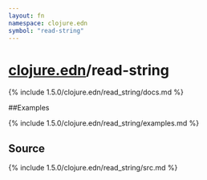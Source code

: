```yaml
---
layout: fn
namespace: clojure.edn
symbol: "read-string"
---
```


# [clojure.edn](../)/read-string

{% include 1.5.0/clojure.edn/read_string/docs.md %}

##Examples

{% include 1.5.0/clojure.edn/read_string/examples.md %}
## Source
{% include 1.5.0/clojure.edn/read_string/src.md %}

